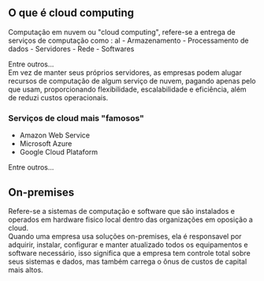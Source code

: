 ## O que é cloud computing

<p>Computação em nuvem ou "cloud computing", refere-se a entrega de serviços de computação como :
al
- Armazenamento
- Processamento de dados
- Servidores
- Rede
- Softwares

Entre outros...<br>
Em vez de manter seus próprios servidores, as empresas podem alugar recursos de computação de algum serviço de nuvem, pagando apenas pelo que usam, proporcionando flexibilidade, escalabilidade e eficiência, além de reduzi
custos operacionais.</p>

### Serviços de cloud mais "famosos"

- Amazon Web Service
- Microsoft Azure
- Google Cloud Plataform

Entre outros...<br>

## On-premises

<p>Refere-se a sistemas de computação e software que são instalados e operados em hardware fisico local dentro das organizações em oposição a cloud. <br>
Quando uma empresa usa soluções on-premises, ela é responsavel por adquirir, instalar, configurar e manter atualizado todos os equipamentos e software necessário, isso significa que a empresa tem controle total sobre seus sistemas e dados, mas também carrega o ônus de custos de capital mais altos. </p>